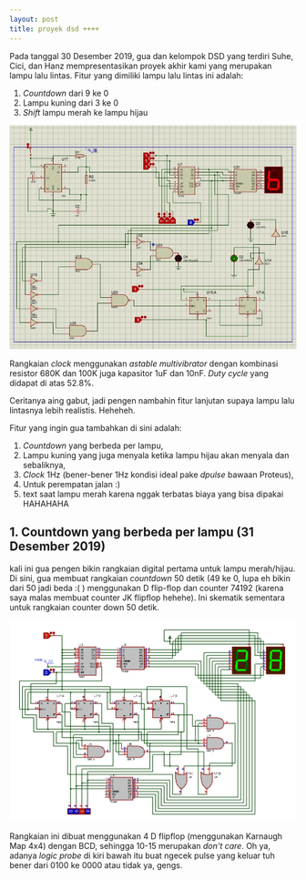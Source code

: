 ```yaml
---
layout: post
title: proyek dsd ++++
---
```


Pada tanggal 30 Desember 2019, gua dan kelompok DSD yang terdiri Suhe, Cici, dan Hanz mempresentasikan proyek akhir kami yang merupakan lampu lalu lintas. Fitur yang dimiliki lampu lalu lintas ini adalah:

1. _Countdown_ dari 9 ke 0
2. Lampu kuning dari 3 ke 0
3. _Shift_ lampu merah ke lampu hijau

![rangkaian](/images/rangkaian.jpg "Rangkaian DSD")

Rangkaian _clock_ menggunakan _astable multivibrator_ dengan kombinasi resistor 680K dan 100K juga kapasitor 1uF dan 10nF. _Duty cycle_ yang didapat di atas 52.8%.

Ceritanya aing gabut, jadi pengen nambahin fitur lanjutan supaya lampu lalu lintasnya lebih realistis. Heheheh.

Fitur yang ingin gua tambahkan di sini adalah:

1. _Countdown_ yang berbeda per lampu,
2. Lampu kuning yang juga menyala ketika lampu hijau akan menyala dan sebaliknya,
3. _Clock_ 1Hz (bener-bener 1Hz kondisi ideal pake _dpulse_ bawaan Proteus),
4. Untuk perempatan jalan :)
5. text saat lampu merah karena nggak terbatas biaya yang bisa dipakai HAHAHAHA 

## 1. Countdown yang berbeda per lampu (31 Desember 2019)

kali ini gua pengen bikin rangkaian digital pertama untuk lampu merah/hijau. Di sini, gua membuat rangkaian _countdown_ 50 detik (49 ke 0, lupa eh bikin dari 50 jadi beda :( ) menggunakan D flip-flop dan counter 74192 (karena saya malas membuat counter JK flipflop hehehe). Ini skematik sementara untuk rangkaian counter down 50 detik.

![rangkaian lampu hijau/merah](/images/oklol.jpg "kalo gua nulis ini kalian baca ga ya? harus hover mouse dulu woi")

Rangkaian ini dibuat menggunakan 4 D flipflop (menggunakan Karnaugh Map 4x4) dengan BCD, sehingga 10-15 merupakan _don't care_. Oh ya, adanya _logic probe_ di kiri bawah itu buat ngecek pulse yang keluar tuh bener dari 0100 ke 0000 atau tidak ya, gengs.



